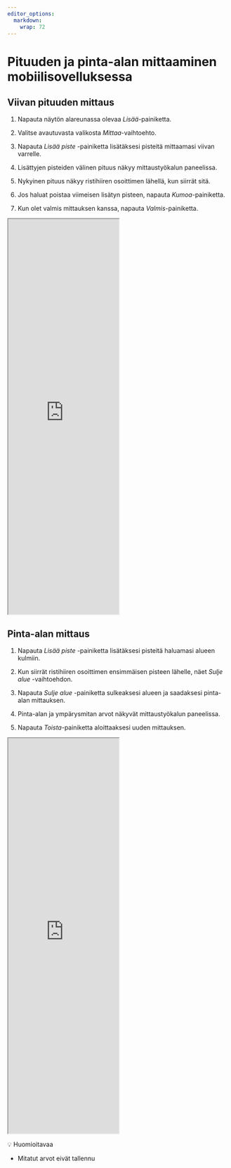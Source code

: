 ```yaml
---
editor_options: 
  markdown: 
    wrap: 72
---
```


# Pituuden ja pinta-alan mittaaminen mobiilisovelluksessa

## Viivan pituuden mittaus

1.  Napauta näytön alareunassa olevaa *Lisää*-painiketta.

2.  Valitse avautuvasta valikosta *Mittaa*-vaihtoehto.

3.  Napauta *Lisää piste* -painiketta lisätäksesi pisteitä mittaamasi
    viivan varrelle.

4.  Lisättyjen pisteiden välinen pituus näkyy mittaustyökalun
    paneelissa.

5.  Nykyinen pituus näkyy ristihiiren osoittimen lähellä, kun siirrät
    sitä.

6.  Jos haluat poistaa viimeisen lisätyn pisteen, napauta
    *Kumoa*-painiketta.

7.  Kun olet valmis mittauksen kanssa, napauta *Valmis*-painiketta.

<iframe src="https://drive.google.com/file/d/1_I1kABk25cw7wkmXJ3ydEjtYYLBrn9es/preview" width="50%" height="900" allowfullscreen="allowfullscreen">

</iframe>

## Pinta-alan mittaus

1.  Napauta *Lisää piste* -painiketta lisätäksesi pisteitä haluamasi
    alueen kulmiin.

2.  Kun siirrät ristihiiren osoittimen ensimmäisen pisteen lähelle, näet
    *Sulje alue* -vaihtoehdon.

3.  Napauta *Sulje alue* -painiketta sulkeaksesi alueen ja saadaksesi
    pinta-alan mittauksen.

4.  Pinta-alan ja ympärysmitan arvot näkyvät mittaustyökalun paneelissa.

5.  Napauta *Toista*-painiketta aloittaaksesi uuden mittauksen.

<iframe src="https://drive.google.com/file/d/1qDeutE9MvH_qxlQbpHT-SsOn4Ma3vjit/preview" width="50%" height="900" allowfullscreen="allowfullscreen">

</iframe>

💡 Huomioitavaa

-   Mitatut arvot eivät tallennu
